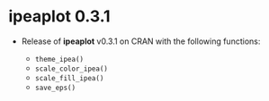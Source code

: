 # ipeaplot 0.3.1

- Release of **ipeaplot** v0.3.1 on CRAN with the following functions:

  * `theme_ipea()`
  * `scale_color_ipea()`
  * `scale_fill_ipea()`
  * `save_eps()`
